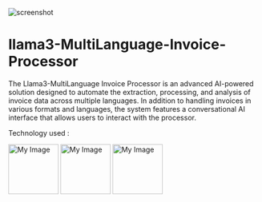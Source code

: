 


![screenshot](https://drive.google.com/uc?export=view&id=1t1TwrVUKBPLcpLPAMKcvtfBz_kQHqJ-t)


# llama3-MultiLanguage-Invoice-Processor
The Llama3-MultiLanguage Invoice Processor is an advanced AI-powered solution designed to automate the extraction, processing, and analysis of invoice data across multiple languages. In addition to handling invoices in various formats and languages, the system features a conversational AI interface that allows users to interact with the processor.

Technology used :

<img src="https://images.ctfassets.net/23aumh6u8s0i/2Qhstbnq6i34wLoPoAjWoq/9f66f58a22870df0d72a3cbaf77ce5b6/streamlit_hero.jpg" alt="My Image" width="100"/>
<img src="https://i0.wp.com/junilearning.com/wp-content/uploads/2020/06/python-programming-language.webp?fit=1920%2C1920&ssl=1" alt="My Image" width="100"/>
<img src="https://media.licdn.com/dms/image/D4D12AQGSDHcylNVfcA/article-cover_image-shrink_600_2000/0/1713710970597?e=2147483647&v=beta&t=FV__dZLzmCHa6Fm6-eqDzGa4KNLie6MFDC6SQ1FGiQI" alt="My Image" width="100"/>


